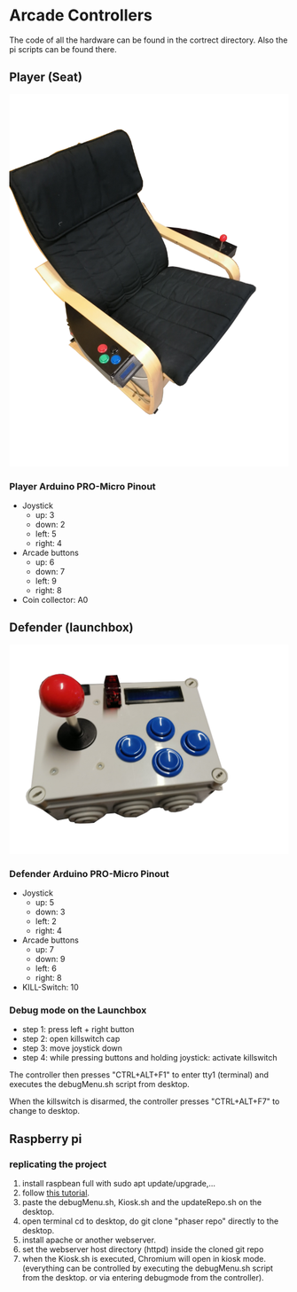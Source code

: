 # Arcade Controllers

The code of all the hardware can be found in the cortrect directory. Also the pi scripts can be found there.

## Player (Seat)

![seat](img/seat.png)

### Player Arduino PRO-Micro Pinout

- Joystick
  - up: 3
  - down: 2
  - left: 5
  - right: 4
- Arcade buttons
  - up: 6
  - down: 7
  - left: 9
  - right: 8
- Coin collector: A0

## Defender (launchbox)

![defender](img/defender.png)

### Defender Arduino PRO-Micro Pinout

- Joystick
  - up: 5
  - down: 3
  - left: 2
  - right: 4
- Arcade buttons
  - up: 7
  - down: 9
  - left: 6
  - right: 8
- KILL-Switch: 10

### Debug mode on the Launchbox

- step 1: press left + right button
- step 2: open killswitch cap
- step 3: move joystick down
- step 4: while pressing buttons and holding joystick: activate killswitch

The controller then presses "CTRL+ALT+F1" to enter tty1 (terminal) and executes the debugMenu.sh script from desktop.

When the killswitch is disarmed, the controller presses "CTRL+ALT+F7" to change to desktop.

## Raspberry pi

### replicating the project

1. install raspbean full with sudo apt update/upgrade,...
2. follow [this tutorial](https://pimylifeup.com/raspberry-pi-kiosk/).
3. paste the debugMenu.sh, Kiosk.sh and the updateRepo.sh on the desktop.
4. open terminal cd to desktop, do git clone "phaser repo" directly to the desktop.
5. install apache or another webserver.
6. set the webserver host directory (httpd) inside the cloned git repo
7. when the Kiosk.sh is executed, Chromium will open in kiosk mode. (everything can be controlled by executing the debugMenu.sh script from the desktop. or via entering debugmode from the controller).
